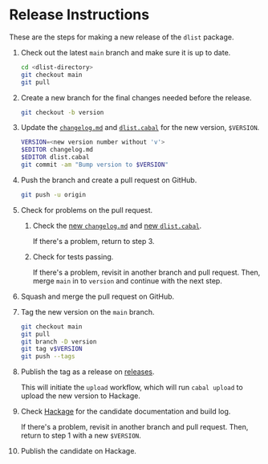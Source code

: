 # Release Instructions

These are the steps for making a new release of the `dlist` package.

1. Check out the latest `main` branch and make sure it is up to date.

   ```sh
   cd <dlist-directory>
   git checkout main
   git pull
   ```

2. Create a new branch for the final changes needed before the release.

   ```sh
   git checkout -b version
   ```

3. Update the [`changelog.md`][] and [`dlist.cabal`][] for the new version,
   `$VERSION`.

   ```sh
   VERSION=<new version number without 'v'>
   $EDITOR changelog.md
   $EDITOR dlist.cabal
   git commit -am "Bump version to $VERSION"
   ```

4. Push the branch and create a pull request on GitHub.

   ```sh
   git push -u origin
   ```

5. Check for problems on the pull request.

   1. Check the [new `changelog.md`][] and [new `dlist.cabal`][].

      If there's a problem, return to step 3.

   2. Check for tests passing.

      If there's a problem, revisit in another branch and pull request. Then,
      merge `main` in to `version` and continue with the next step.

6. Squash and merge the pull request on GitHub.

7. Tag the new version on the `main` branch.

   ```sh
   git checkout main
   git pull
   git branch -D version
   git tag v$VERSION
   git push --tags
   ```

8. Publish the tag as a release on [releases][].

   This will initiate the `upload` workflow, which will run `cabal upload` to
   upload the new version to Hackage.

9. Check [Hackage][] for the candidate documentation and build log.

   If there's a problem, revisit in another branch and pull request. Then,
   return to step 1 with a new `$VERSION`.

10. Publish the candidate on Hackage.

[Hackage]: https://hackage.haskell.org/package/dlist
[`changelog.md`]: ./changelog.md
[`dlist.cabal`]: ./dlist.cabal
[new `changelog.md`]: https://github.com/spl/dlist/blob/version/changelog.md
[new `dlist.cabal`]: https://github.com/spl/dlist/blob/version/dlist.cabal
[releases]: https://github.com/spl/dlist/releases
